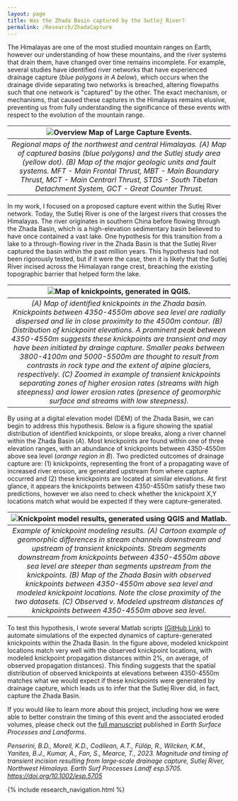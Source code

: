 ```yaml
---
layout: page
title: Was the Zhada Basin captured by the Sutlej River?
permalink: /Research/ZhadaCapture
---
```


The Himalayas are one of the most studied mountain ranges on Earth, however our understanding of how these mountains, and the river systems that drain them, have changed over time remains incomplete. For example, several studies have identified river networks that have experienced drainage capture (<i>blue polygons in A below</i>), which occurs when the drainage divide separating two networks is breached, altering flowpaths such that one network is "captured" by the other. The exact mechanism, or mechanisms, that caused these captures in the Himalayas remains elusive, preventing us from fully understanding the significance of these events with respect to the evolution of the mountain range.  

| ![Overview Map of Large Capture Events.](./Images/HimalayaCaptureAnalogs_240116b.png) | 
|:--:| 
| *Regional maps of the northwest and central Himalayas. (A) Map of captured basins (blue polygons) and the Sutlej study area (yellow dot). (B) Map of the major geologic units and fault systems. MFT - Main Frontal Thrust, MBT - Main Boundary Thrust, MCT - Main Centrarl Thrust, STDS - South Tibetan Detachment System, GCT - Great Counter Thrust.* |

In my work, I focused on a proposed capture event within the Sutlej River network. Today, the Sutlej River is one of the largest rivers that crosses the Himalayas. The river originates in southern China before flowing through the Zhada Basin, which is a high-elevation sedimentary basin believed to have once contained a vast lake. One hypothesis for this transition from a lake to a through-flowing river in the Zhada Basin is that the Sutlej River captured the basin within the past million years. This hypothesis had not been rigorously tested, but if it were the case, then it is likely that the Sutlej River incised across the Himalayan range crest, breaching the existing topographic barrier that helped form the lake.

| ![Map of knickpoints, generated in QGIS.](./Images/Figure_3.png) | 
|:--:| 
| *(A) Map of identified knickpoints in the Zhada basin. Knickpoints between 4350-4550m above sea level are radially dispersed and lie in close proximity to the 4500m contour. (B) Distribution of knickpoint elevations. A prominent peak between 4350-4550m suggests these knickpoints are transient and may have been initiated by drainge capture. Smaller peaks between 3800-4100m and 5000-5500m are thought to result from contrasts in rock type and the extent of alpine glaciers, respectively. (C) Zoomed in example of transient knickpoints separating zones of higher erosion rates (streams with high steepness) and lower erosion rates (presence of geomorphic surface and streams with low steepness).* |

By using at a digital elevation model (DEM) of the Zhada Basin, we can begin to address this hypothesis. Below is a figure showing the spatial distribution of identified knickpoints, or slope breaks, along a river channel within the Zhada Basin (<i>A</i>). Most knickpoints are found within one of three elevation ranges, with an abundance of knickpoints between 4350-4550m above sea level (<i>orange region in B</i>). Two predicted outcomes of drainage capture are: (1) knickpoints, representing the front of a propagating wave of increased river erosion, are generated upstream from where capture occurred and (2) these knickpoints are located at similar elevations. At first glance, it appears the knickpoints between 4350-4550m satisfy these two predictions, however we also need to check whether the knickpoint X,Y locations match what would be expected if they were capture-generated.

| ![Knickpoint model results, generated using QGIS and Matlab.](./Images/ModelExample_230420a.png) | 
|:--:| 
| *Example of knickpoint modeling results. (A) Cartoon example of geomorphic differences in stream channels downstream and upstream of transient knickpoints. Stream segments downstream from knickpoints between 4350-4550m above sea level are steeper than segments upstream from the knickpoints. (B) Map of the Zhada Basin with observed knickpoints between 4350-4550m above sea level and modeled knickpoint locations. Note the close proximity of the two datasets. (C) Observed v. Modeled upstream distances of knickpoints between 4350-4550m above sea level.* |

To test this hypothesis, I wrote several Matlab scripts [(GitHub Link)](https://github.com/BPenserini/KPPropagation) to automate simulations of the expected dynamics of capture-generated knickpoints within the Zhada Basin. In the figure above, modeled knickpoint locations match very well with the observed knickpoint locations, with modeled knickpoint propagation distances within 2%, on average, of observed propagation distances). This finding suggests that the spatial distribution of observed knickpoints at elevations between 4350-4550m matches what we would expect if these knickpoints were generated by drainage capture, which leads us to infer that the Sutlej River did, in fact, capture the Zhada Basin.

If you would like to learn more about this project, including how we were able to better constrain the timing of this event and the associated eroded volumes, please check out the [full manuscript](https://onlinelibrary.wiley.com/doi/10.1002/esp.5705) published in <i>Earth Surface Processes and Landforms</i>.

<i>Penserini, B.D., Morell, K.D., Codilean, A.T., Fülöp, R., Wilcken, K.M., Yanites, B.J., Kumar, A., Fan, S., Mearce, T., 2023. Magnitude and timing of transient incision resulting from large‐scale drainage capture, Sutlej River, Northwest Himalaya. Earth Surf Processes Landf esp.5705. https://doi.org/10.1002/esp.5705</i>

{% include research_navigation.html %}
